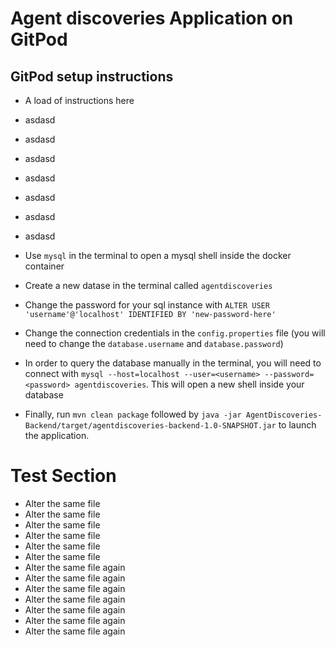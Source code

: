 # Agent discoveries Application on GitPod

## GitPod setup instructions
- A load of instructions here
- asdasd
- asdasd
- asdasd
- asdasd
- asdasd
- asdasd
- asdasd

- Use `mysql` in the terminal to open a mysql shell inside the docker container
- Create a new datase in the terminal called `agentdiscoveries`
- Change the password for your sql instance with `ALTER USER 'username'@'localhost' IDENTIFIED BY 'new-password-here'`
- Change the connection credentials in the `config.properties` file (you will need to change the `database.username` and `database.password`)
- In order to query the database manually in the terminal, you will need to connect with `mysql --host=localhost --user=<username> --password=<password> agentdiscoveries`. This will open a new shell inside your database
- Finally, run `mvn clean package` followed by `java -jar AgentDiscoveries-Backend/target/agentdiscoveries-backend-1.0-SNAPSHOT.jar` to launch the application.


# Test Section
- Alter the same file
- Alter the same file
- Alter the same file
- Alter the same file
- Alter the same file
- Alter the same file
- Alter the same file again
- Alter the same file again
- Alter the same file again
- Alter the same file again
- Alter the same file again
- Alter the same file again
- Alter the same file again
